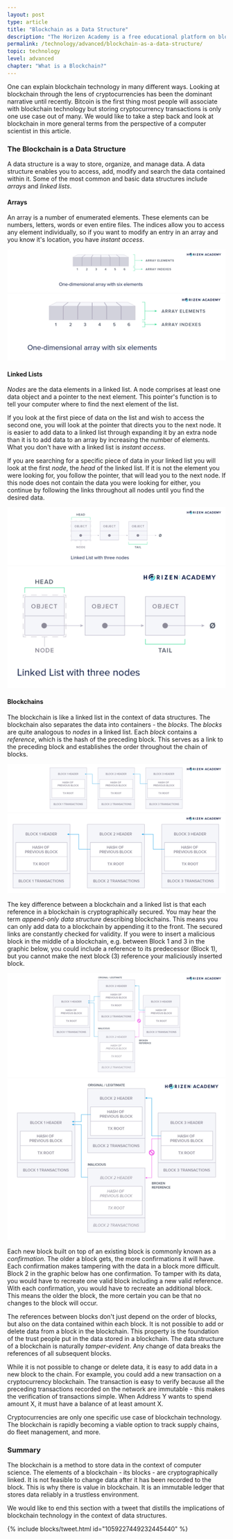 ```yaml
---
layout: post
type: article
title: "Blockchain as a Data Structure"
description: "The Horizen Academy is a free educational platform on blockchain technology, cryptocurrency, and privacy. This article explains blockchain at an advanced level from a computer scientist's perspective looking at it as a data structure."
permalink: /technology/advanced/blockchain-as-a-data-structure/
topic: technology
level: advanced
chapter: "What is a Blockchain?"
---
```


One can explain blockchain technology in many different ways. Looking at blockchain through the lens of cryptocurrencies has been the dominant narrative until recently. Bitcoin is the first thing most people will associate with blockchain technology but storing cryptocurrency transactions is only one use case out of many. We would like to take a step back and look at blockchain in more general terms from the perspective of a computer scientist in this article.

### The Blockchain is a Data Structure

A data structure is a way to store, organize, and manage data. A data structure enables you to access, add, modify and search the data contained within it. Some of the most common and basic data structures include *arrays* and *linked lists*.

#### Arrays

An array is a number of enumerated elements. These elements can be numbers, letters, words or even entire files. The indices allow you to access any element individually, so if you want to modify an entry in an array and you know it's location, you have *instant access*.

![Array](/assets/post_files/technology/advanced/1.1-blockchain-as-a-data-structure/array_D.jpg)
![Array](/assets/post_files/technology/advanced/1.1-blockchain-as-a-data-structure/array_M.jpg)

#### Linked Lists

_Nodes_ are the data elements in a linked list. A node comprises at least one data object and a pointer to the next element. This pointer's function is to tell your computer where to find the next element of the list.

If you look at the first piece of data on the list and wish to access the second one, you will look at the pointer that directs you to the next node. It is easier to add data to a linked list through expanding it by an extra node than it is to add data to an array by increasing the number of elements. What you don't have with a linked list is _instant access_.

If you are searching for a specific piece of data in your linked list you will look at the first _node_, the _head_ of the linked list. If it is not the element you were looking for, you follow the pointer, that will lead you to the next node. If this node does not contain the data you were looking for either, you continue by following the links throughout all nodes until you find the desired data.

![Linked List](/assets/post_files/technology/advanced/1.1-blockchain-as-a-data-structure/linked_list_D.jpg)
![Linked List](/assets/post_files/technology/advanced/1.1-blockchain-as-a-data-structure/linked_list_M.jpg)

#### Blockchains

The blockchain is like a linked list in the context of data structures. The blockchain also separates the data into containers - the _blocks_. The _blocks_ are quite analogous to _nodes_ in a linked list. Each _block_ contains a _reference_, which is the hash of the preceding block. This serves as a link to the preceding block and establishes the order throughout the chain of blocks.

![Blockchain data](/assets/post_files/technology/advanced/1.1-blockchain-as-a-data-structure/blockchain_data_D.jpg)
![Blockchain data](/assets/post_files/technology/advanced/1.1-blockchain-as-a-data-structure/blockchain_data_M.jpg)

The key difference between a blockchain and a linked list is that each reference in a blockchain is cryptographically secured. You may hear the term _append-only data structure_ describing blockchains. This means you can only add data to a blockchain by appending it to the front. The secured links are constantly checked for validity. If you were to insert a malicious block in the middle of a blockchain, e.g. between Block 1 and 3 in the graphic below, you could include a reference to its predecessor (Block 1), but you cannot make the next block (3) reference your maliciously inserted block.

![Blockchain broken](/assets/post_files/technology/advanced/1.1-blockchain-as-a-data-structure/blockchain_broken_D.jpg)
![Blockchain broken](/assets/post_files/technology/advanced/1.1-blockchain-as-a-data-structure/blockchain_broken_M.jpg)

Each new block built on top of an existing block is commonly known as a _confirmation_. The older a block gets, the more confirmations it will have. Each confirmation makes tampering with the data in a block more difficult. Block 2 in the graphic below has one confirmation. To tamper with its data, you would have to recreate one valid block including a new valid reference. With each confirmation, you would have to recreate an additional block. This means the older the block, the more certain you can be that no changes to the block will occur.

The references between blocks don't just depend on the order of blocks, but also on the data contained within each block. It is not possible to add or delete data from a block in the blockchain. This property is the foundation of the trust people put in the data stored in a blockchain. The data structure of a blockchain is naturally *tamper-evident*. Any change of data breaks the references of all subsequent blocks.

While it is not possible to change or delete data, it is easy to add data in a new block to the chain. For example, you could add a new transaction on a cryptocurrency blockchain. The transaction is easy to verify because all the preceding transactions recorded on the network are immutable - this makes the verification of transactions simple. When Address Y wants to spend amount X, it must have a balance of at least amount X.

Cryptocurrencies are only one specific use case of blockchain technology. The blockchain is rapidly becoming a viable option to track supply chains, do fleet management, and more.

### Summary

The blockchain is a method to store data in the context of computer science. The elements of a blockchain - its blocks - are cryptographically linked. It is not feasible to change data after it has been recorded to the block. This is why there is value in blockchain. It is an immutable ledger that stores data reliably in a trustless environment.

We would like to end this section with a tweet that distills the implications of blockchain technology in the context of data structures.

{% include blocks/tweet.html id="1059227449232445440" %}
